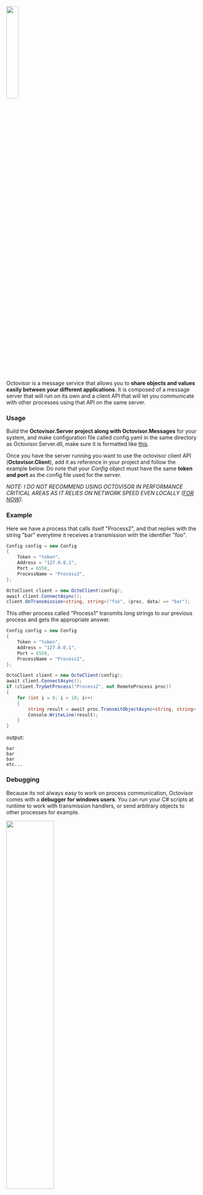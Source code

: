 <img src="https://repository-images.githubusercontent.com/153482218/02279580-6b38-11e9-957e-6747a4d5deba" width="25%"/>

Octovisor is a message service that allows you to **share objects and values easily between your different applications**. It is composed of a message server that will run on its own and a client API that will let you communicate with other processes using that API on the same server.

### Usage
Build the **Octovisor.Server project along with Octovisor.Messages** for your system, and make configuration file called config.yaml
in the same directory as Octovisor.Server.dll, make sure it is formatted like [this](https://github.com/Earu/Octovisor/blob/master/Octovisor.Server/config.yaml.example).

Once you have the server running you want to use the octovisor client API (**Octovisor.Client**), add it as reference in your project and follow the example below. Do note that your *Config* object must have the same **token and port** as the config file used for the server.

*NOTE: I DO NOT RECOMMEND USING OCTOVISOR IN PERFORMANCE CRITICAL AREAS AS IT RELIES ON NETWORK SPEED EVEN LOCALLY ([FOR NOW](https://github.com/Earu/Octovisor/projects/1#card-14947105)).*

### Example
Here we have a process that calls itself "Process2", and that replies with the string "bar" everytime it receives a transmission with the identifier "foo".
```csharp
Config config = new Config
{
    Token = "token",
    Address = "127.0.0.1",
    Port = 6558,
    ProcessName = "Process2",
};

OctoClient client = new OctoClient(config);
await client.ConnectAsync();
client.OnTransmission<string, string>("foo", (proc, data) => "bar");
```

This other process called "Process1" transmits long strings to our previous process and gets the appropriate answer.
```csharp
Config config = new Config
{
    Token = "token",
    Address = "127.0.0.1",
    Port = 6558,
    ProcessName = "Process1",
};

OctoClient client = new OctoClient(config);
await client.ConnectAsync();
if (client.TryGetProcess("Process2", out RemoteProcess proc))
{
    for (int i = 0; i < 10; i++)
    {
        string result = await proc.TransmitObjectAsync<string, string>("foo", new string('A', 10000));
        Console.WriteLine(result);
    }
}
```
output:
```
bar
bar
bar
etc...
```

### Debugging
Because its not always easy to work on process communication, Octovisor comes with a **debugger for windows users**. You can run your C# scripts at runtime to work with transmission handlers, or send arbitrary objects to other processes for example.

<img src="https://i.imgur.com/JB1civU.gif" width="50%"/>

### Current state
Currently Octovisor is still in its early development, I am always looking for help and feedback on my work, it helps me provide a quality experience, so if you believe you can help in any ways, please do.

### Future
Once the .NET version is free of bugs and necessary improvements I might start writing other implementations of the client in other well-known languages, starting with **JavaScript** to allow Octovisor to evolve through an extended eco-system.
